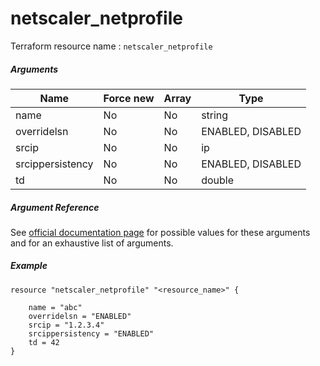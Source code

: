 # netscaler_netprofile

Terraform resource name : ```netscaler_netprofile```

##### Arguments

| Name | Force new | Array | Type |
|----|----|----|----|
|name|No|No|string|
|overridelsn|No|No|ENABLED, DISABLED|
|srcip|No|No|ip|
|srcippersistency|No|No|ENABLED, DISABLED|
|td|No|No|double|

##### Argument Reference

See [official documentation page](https://developer-docs.citrix.com/projects/netscaler-nitro-api/en/11.0/configuration/network/netprofile/netprofile/) for possible values for these arguments and for an exhaustive list of arguments.

##### Example

```
resource "netscaler_netprofile" "<resource_name>" {

    name = "abc"
    overridelsn = "ENABLED"
    srcip = "1.2.3.4"
    srcippersistency = "ENABLED"
    td = 42
}
```

